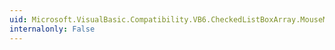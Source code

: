 ```yaml
---
uid: Microsoft.VisualBasic.Compatibility.VB6.CheckedListBoxArray.MouseMove
internalonly: False
---
```

